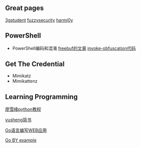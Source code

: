 

## Great pages

[3gstudent](https://3gstudent.github.io/3gstudent.github.io/)
[fuzzysecurity](http://www.fuzzysecurity.com/index.html)
[harmj0y](http://www.harmj0y.net)

## PowerShell
* PowerShell编码和混淆
[freebuf的文章](http://www.freebuf.com/sectool/136328.html)
[invoke-obfuscation代码](https://github.com/danielbohannon/Invoke-Obfuscation)

## Get The Credential

* Mimikatz
* Mimikattenz

## Learning Programming
[廖雪峰python教程](https://www.liaoxuefeng.com/wiki/0014316089557264a6b348958f449949df42a6d3a2e542c000)

[yusheng简书](https://www.jianshu.com/u/VsxKgy)

[Go语言编写WEB应用](https://github.com/astaxie/build-web-application-with-golang/blob/master/zh/preface.md)

[Go BY example](https://gobyexample.com/)
